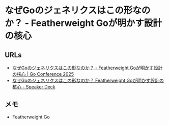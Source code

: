 # なぜGoのジェネリクスはこの形なのか？ - Featherweight Goが明かす設計の核心

## URLs

- [なぜGoのジェネリクスはこの形なのか？ - Featherweight Goが明かす設計の核心 | Go Conference 2025](https://gocon.jp/2025/talks/958641/)
- [なぜGoのジェネリクスはこの形なのか？ Featherweight Goが明かす設計の核心 - Speaker Deck](https://speakerdeck.com/ryotaros/nazegonozienerikusuhakonoxing-nanoka-featherweight-gogaming-kasushe-ji-nohe-xin)

## メモ

- Featherweight Go
